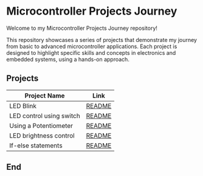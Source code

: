 # Microcontroller Projects Journey

Welcome to my Microcontroller Projects Journey repository!

This repository showcases a series of projects that demonstrate my journey from basic to advanced microcontroller applications. 
Each project is designed to highlight specific skills and concepts in electronics and embedded systems, using a hands-on approach.


## Projects

|         Project Name        |                         Link                    |
|-----------------------------|-------------------------------------------------|
| LED Blink                   | [README](./LED_Blink/README.md)                 |
| LED control using switch    | [README](./LED_control_using_switch/README.md)  |
| Using a Potentiometer       | [README](./Using_a_Potentiometer/README.md)     |
| LED brightness control      | [README](./LED_brightness_control/README.md)    |
| If-else statements          | [README](./If-else_statements/README.md)        |


## End
